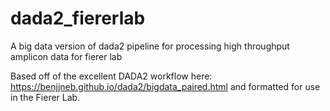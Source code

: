 # dada2_fiererlab
A big data version of dada2 pipeline for processing high throughput amplicon data for fierer lab

Based off of the excellent DADA2 workflow here: https://benjjneb.github.io/dada2/bigdata_paired.html and formatted for use in the Fierer Lab.
